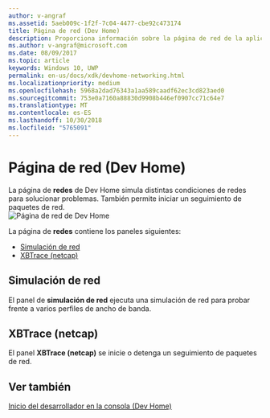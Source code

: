 ```yaml
---
author: v-angraf
ms.assetid: 5aeb009c-1f2f-7c04-4477-cbe92c473174
title: Página de red (Dev Home)
description: Proporciona información sobre la página de red de la aplicación Dev Home para Xbox One.
ms.author: v-angraf@microsoft.com
ms.date: 08/09/2017
ms.topic: article
keywords: Windows 10, UWP
permalink: en-us/docs/xdk/devhome-networking.html
ms.localizationpriority: medium
ms.openlocfilehash: 5968a2dad76343a1aa589caadf62ec3cd823aed0
ms.sourcegitcommit: 753e0a7160a88830d9908b446ef0907cc71c64e7
ms.translationtype: MT
ms.contentlocale: es-ES
ms.lasthandoff: 10/30/2018
ms.locfileid: "5765091"
---
```

# <a name="networking-page-dev-home"></a>Página de red (Dev Home)
   
  
La página de **redes** de Dev Home simula distintas condiciones de redes para solucionar problemas. También permite iniciar un seguimiento de paquetes de red.   
 ![Página de red de Dev Home](images/devhome_networking.png)   
  
La página de **redes** contiene los paneles siguientes:   
 
   *  [Simulación de red](#ID4EEB)  
   *  [XBTrace (netcap)](#ID4EOB)  

 
<a id="ID4EEB"></a>

   

## <a name="network-simulation"></a>Simulación de red  
   
  
El panel de **simulación de red** ejecuta una simulación de red para probar frente a varios perfiles de ancho de banda.   
  
<a id="ID4EOB"></a>

   

## <a name="xbtrace-netcap"></a>XBTrace (netcap)  
   
  
El panel **XBTrace (netcap)** se inicie o detenga un seguimiento de paquetes de red.   
  
<a id="ID4E2B"></a>

   

## <a name="see-also"></a>Ver también  
 [Inicio del desarrollador en la consola (Dev Home)](dev-home.md)

  
